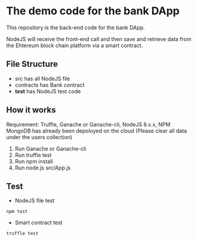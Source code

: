 # The demo code for the bank DApp

This repository is the back-end code for the bank DApp.

NodeJS will receive the front-end call and then save and retrieve data from the Ehtereum block chain platform via a smart contract.

## File Structure

- src has all NodeJS file
- contracts has Bank contract
- __test__ has NodeJS test code

## How it works

Requirement: Truffle, Ganache or Ganache-cli, NodeJS 8.x.x, NPM
MongoDB has already been depoloyed on the cloud (Please clear all data under the users collection)

1. Run Ganache or Ganache-cli
2. Run truffle test
3. Run npm install
3. Run node.js src/App.js

## Test
 - NodeJS file test
 ```
 npm test
 ```
 - Smart contract test
 ```
 truffle test
 ```